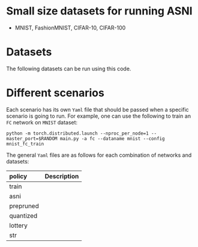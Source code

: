 # Small size datasets for running ASNI
- MNIST, FashionMNIST, CIFAR-10, CIFAR-100

# Datasets
The following datasets can be run using this code.


# Different scenarios
Each scenario has its own `Yaml` file that should be passed when a specific scenario is going to run. For example, one can use the following to train an `FC` network on `MNIST` dataset:

`python -m torch.distributed.launch --nproc_per_node=1 --master_port=$RANDOM main.py -a fc --dataname mnist --config mnist_fc_train`

The general `Yaml` files are as follows for each combination of networks and datasets:

| policy    |      Description      | 
|:----------|:----------------------|
| train     |                       |
| asni      |                       |
| prepruned |                       |
| quantized |                       |
| lottery   |                       |
| str       |                       |

